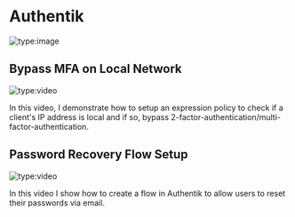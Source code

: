 # Authentik

![type:image](https://goauthentik.io/img/screen_apps_dark.jpg)

## Bypass MFA on Local Network

![type:video](https://www.youtube.com/watch?v=c2_C9VOgGZI)

In this video, I demonstrate how to setup an expression policy to check if a client's IP address is local and if so, bypass 2-factor-authentication/multi-factor-authentication.

## Password Recovery Flow Setup

![type:video](https://www.youtube.com/watch?v=NKJkYz0BIlA)

In this video I show how to create a flow in Authentik to allow users to reset their passwords via email.
